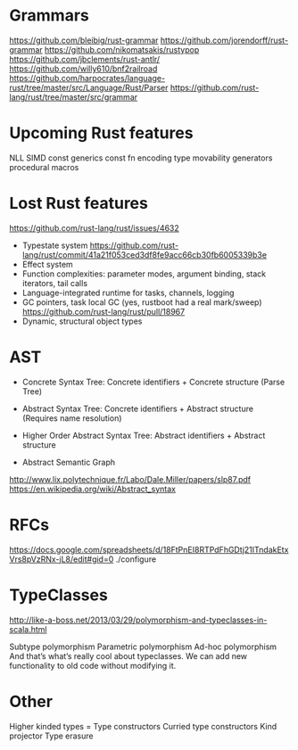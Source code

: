 # Grammars

https://github.com/bleibig/rust-grammar
https://github.com/jorendorff/rust-grammar
https://github.com/nikomatsakis/rustypop
https://github.com/jbclements/rust-antlr/
https://github.com/willy610/bnf2railroad
https://github.com/harpocrates/language-rust/tree/master/src/Language/Rust/Parser
https://github.com/rust-lang/rust/tree/master/src/grammar

# Upcoming Rust features

NLL
SIMD
const generics
const fn
encoding type movability
generators
procedural macros

# Lost Rust features

https://github.com/rust-lang/rust/issues/4632

* Typestate system https://github.com/rust-lang/rust/commit/41a21f053ced3df8fe9acc66cb30fb6005339b3e
* Effect system
* Function complexities: parameter modes, argument binding, stack iterators, tail calls
* Language-integrated runtime for tasks, channels, logging
* GC pointers, task local GC (yes, rustboot had a real mark/sweep) https://github.com/rust-lang/rust/pull/18967
* Dynamic, structural object types

# AST
* Concrete Syntax Tree: Concrete identifiers + Concrete structure (Parse Tree)
* Abstract Syntax Tree: Concrete identifiers + Abstract structure (Requires name resolution)
* Higher Order Abstract Syntax Tree: Abstract identifiers + Abstract structure

* Abstract Semantic Graph

http://www.lix.polytechnique.fr/Labo/Dale.Miller/papers/slp87.pdf
https://en.wikipedia.org/wiki/Abstract_syntax

# RFCs

https://docs.google.com/spreadsheets/d/18FtPnEI8RTPdFhGDtj21ITndakEtxVrs8pVzRNx-jL8/edit#gid=0
./configure

# TypeClasses
http://like-a-boss.net/2013/03/29/polymorphism-and-typeclasses-in-scala.html

Subtype polymorphism
Parametric polymorphism
Ad-hoc polymorphism
And that’s what’s really cool about typeclasses. We can add new functionality to old code without modifying it.

# Other

Higher kinded types = Type constructors
Curried type constructors
Kind projector
Type erasure

